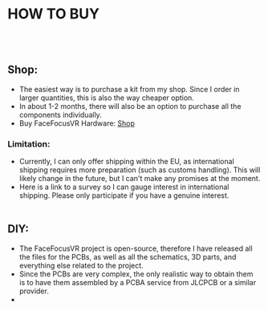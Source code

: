 # HOW TO BUY
<br/><br/>

## Shop:
  + The easiest way is to purchase a kit from my shop. Since I order in larger quantities, this is also the way cheaper option.
  + In about 1-2 months, there will also be an option to purchase all the components individually.
  + Buy FaceFocusVR Hardware: [Shop](TBD)

### Limitation:
  + Currently, I can only offer shipping within the EU, as international shipping requires more preparation (such as customs handling). This will likely change in the future, but I can't make any promises at the         moment.
  + Here is a link to a survey so I can gauge interest in international shipping. Please only participate if you have a genuine interest.
<br/><br/>

## DIY:
  + The FaceFocusVR project is open-source, therefore I have released all the files for the PCBs, as well as all the schematics, 3D parts, and everything else related to the project.
  + Since the PCBs are very complex, the only realistic way to obtain them is to have them assembled by a PCBA service from JLCPCB or a similar provider.
  + 

